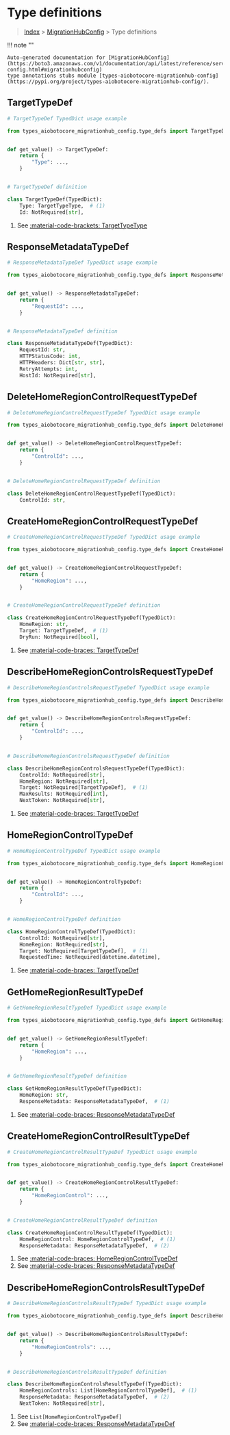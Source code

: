 # Type definitions

> [Index](../README.md) > [MigrationHubConfig](./README.md) > Type definitions

!!! note ""

    Auto-generated documentation for [MigrationHubConfig](https://boto3.amazonaws.com/v1/documentation/api/latest/reference/services/migrationhub-config.html#migrationhubconfig)
    type annotations stubs module [types-aiobotocore-migrationhub-config](https://pypi.org/project/types-aiobotocore-migrationhub-config/).



## TargetTypeDef

```python
# TargetTypeDef TypedDict usage example

from types_aiobotocore_migrationhub_config.type_defs import TargetTypeDef


def get_value() -> TargetTypeDef:
    return {
        "Type": ...,
    }


# TargetTypeDef definition

class TargetTypeDef(TypedDict):
    Type: TargetTypeType,  # (1)
    Id: NotRequired[str],
```

1. See [:material-code-brackets: TargetTypeType](./literals.md#targettypetype)

## ResponseMetadataTypeDef

```python
# ResponseMetadataTypeDef TypedDict usage example

from types_aiobotocore_migrationhub_config.type_defs import ResponseMetadataTypeDef


def get_value() -> ResponseMetadataTypeDef:
    return {
        "RequestId": ...,
    }


# ResponseMetadataTypeDef definition

class ResponseMetadataTypeDef(TypedDict):
    RequestId: str,
    HTTPStatusCode: int,
    HTTPHeaders: Dict[str, str],
    RetryAttempts: int,
    HostId: NotRequired[str],
```


## DeleteHomeRegionControlRequestTypeDef

```python
# DeleteHomeRegionControlRequestTypeDef TypedDict usage example

from types_aiobotocore_migrationhub_config.type_defs import DeleteHomeRegionControlRequestTypeDef


def get_value() -> DeleteHomeRegionControlRequestTypeDef:
    return {
        "ControlId": ...,
    }


# DeleteHomeRegionControlRequestTypeDef definition

class DeleteHomeRegionControlRequestTypeDef(TypedDict):
    ControlId: str,
```


## CreateHomeRegionControlRequestTypeDef

```python
# CreateHomeRegionControlRequestTypeDef TypedDict usage example

from types_aiobotocore_migrationhub_config.type_defs import CreateHomeRegionControlRequestTypeDef


def get_value() -> CreateHomeRegionControlRequestTypeDef:
    return {
        "HomeRegion": ...,
    }


# CreateHomeRegionControlRequestTypeDef definition

class CreateHomeRegionControlRequestTypeDef(TypedDict):
    HomeRegion: str,
    Target: TargetTypeDef,  # (1)
    DryRun: NotRequired[bool],
```

1. See [:material-code-braces: TargetTypeDef](./type_defs.md#targettypedef)

## DescribeHomeRegionControlsRequestTypeDef

```python
# DescribeHomeRegionControlsRequestTypeDef TypedDict usage example

from types_aiobotocore_migrationhub_config.type_defs import DescribeHomeRegionControlsRequestTypeDef


def get_value() -> DescribeHomeRegionControlsRequestTypeDef:
    return {
        "ControlId": ...,
    }


# DescribeHomeRegionControlsRequestTypeDef definition

class DescribeHomeRegionControlsRequestTypeDef(TypedDict):
    ControlId: NotRequired[str],
    HomeRegion: NotRequired[str],
    Target: NotRequired[TargetTypeDef],  # (1)
    MaxResults: NotRequired[int],
    NextToken: NotRequired[str],
```

1. See [:material-code-braces: TargetTypeDef](./type_defs.md#targettypedef)

## HomeRegionControlTypeDef

```python
# HomeRegionControlTypeDef TypedDict usage example

from types_aiobotocore_migrationhub_config.type_defs import HomeRegionControlTypeDef


def get_value() -> HomeRegionControlTypeDef:
    return {
        "ControlId": ...,
    }


# HomeRegionControlTypeDef definition

class HomeRegionControlTypeDef(TypedDict):
    ControlId: NotRequired[str],
    HomeRegion: NotRequired[str],
    Target: NotRequired[TargetTypeDef],  # (1)
    RequestedTime: NotRequired[datetime.datetime],
```

1. See [:material-code-braces: TargetTypeDef](./type_defs.md#targettypedef)

## GetHomeRegionResultTypeDef

```python
# GetHomeRegionResultTypeDef TypedDict usage example

from types_aiobotocore_migrationhub_config.type_defs import GetHomeRegionResultTypeDef


def get_value() -> GetHomeRegionResultTypeDef:
    return {
        "HomeRegion": ...,
    }


# GetHomeRegionResultTypeDef definition

class GetHomeRegionResultTypeDef(TypedDict):
    HomeRegion: str,
    ResponseMetadata: ResponseMetadataTypeDef,  # (1)
```

1. See [:material-code-braces: ResponseMetadataTypeDef](./type_defs.md#responsemetadatatypedef)

## CreateHomeRegionControlResultTypeDef

```python
# CreateHomeRegionControlResultTypeDef TypedDict usage example

from types_aiobotocore_migrationhub_config.type_defs import CreateHomeRegionControlResultTypeDef


def get_value() -> CreateHomeRegionControlResultTypeDef:
    return {
        "HomeRegionControl": ...,
    }


# CreateHomeRegionControlResultTypeDef definition

class CreateHomeRegionControlResultTypeDef(TypedDict):
    HomeRegionControl: HomeRegionControlTypeDef,  # (1)
    ResponseMetadata: ResponseMetadataTypeDef,  # (2)
```

1. See [:material-code-braces: HomeRegionControlTypeDef](./type_defs.md#homeregioncontroltypedef)
2. See [:material-code-braces: ResponseMetadataTypeDef](./type_defs.md#responsemetadatatypedef)

## DescribeHomeRegionControlsResultTypeDef

```python
# DescribeHomeRegionControlsResultTypeDef TypedDict usage example

from types_aiobotocore_migrationhub_config.type_defs import DescribeHomeRegionControlsResultTypeDef


def get_value() -> DescribeHomeRegionControlsResultTypeDef:
    return {
        "HomeRegionControls": ...,
    }


# DescribeHomeRegionControlsResultTypeDef definition

class DescribeHomeRegionControlsResultTypeDef(TypedDict):
    HomeRegionControls: List[HomeRegionControlTypeDef],  # (1)
    ResponseMetadata: ResponseMetadataTypeDef,  # (2)
    NextToken: NotRequired[str],
```

1. See `List[HomeRegionControlTypeDef]`
2. See [:material-code-braces: ResponseMetadataTypeDef](./type_defs.md#responsemetadatatypedef)

